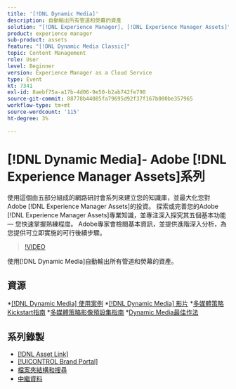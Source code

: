 ```yaml
---
title: '[!DNL Dynamic Media]'
description: 自動輸出所有管道和熒幕的資產
solution: "[!DNL Experience Manager], [!DNL Experience Manager Assets]"
product: experience manager
sub-product: assets
feature: "[!DNL Dynamic Media Classic]"
topic: Content Management
role: User
level: Beginner
version: Experience Manager as a Cloud Service
type: Event
kt: 7341
exl-id: 8aebf75a-a17b-4d06-9e50-b2ab742fe790
source-git-commit: 88778b44085fa79695d92f37f167b000be357965
workflow-type: tm+mt
source-wordcount: '115'
ht-degree: 3%

---
```


# [!DNL Dynamic Media]- Adobe [!DNL Experience Manager Assets]系列

使用這個由五部分組成的網路研討會系列來建立您的知識庫，並最大化您對Adobe [!DNL Experience Manager Assets]的投資。 探索或完善您的Adobe [!DNL Experience Manager Assets]專業知識，並專注深入探究其五個基本功能 — 您快速掌握熟練程度。 Adobe專家會檢閱基本資訊，並提供進階深入分析，為您提供可立即實施的可行後續步驟。

>[!VIDEO](https://video.tv.adobe.com/v/332132/?quality=12&learn=on&hidetitle=true)

使用[!DNL Dynamic Media]自動輸出所有管道和熒幕的資產。

## 資源

*[[!DNL Dynamic Media] 使用案例](https://experienceleague.adobe.com/en/docs/experience-manager-cloud-service/content/assets/dynamicmedia/dm-journey/dm-journey-part1)
*[[!DNL Dynamic Media] 影片](https://experienceleague.adobe.com/en/docs/experience-manager-learn/assets/dynamic-media/dynamic-media-overview-feature-video-use#dynamic-media)
*[多媒體策略Kickstart指南](https://www.adobe.com/content/dam/www/us/en/experience-manager/pdfs/dynamic-media-kickstart-guide-2019.pdf)
*[多媒體策略影像預設集指南](https://www.adobe.com/content/dam/www/us/en/experience-manager/pdfs/dynamic-media-image-preset-guide.pdf)
*[Dynamic Media最佳作法](https://experienceleague.adobe.com/en/docs/experience-manager-cloud-service/content/assets/dynamicmedia/dm-journey/dm-best-practices)

## 系列錄製

* [[!DNL Asset Link]](asset-link.md)
* [[!UICONTROL Brand Portal]](brand-portal.md)
* [檔案夾結構和搜尋](folder-structure-search.md)
* [中繼資料](metadata.md)
